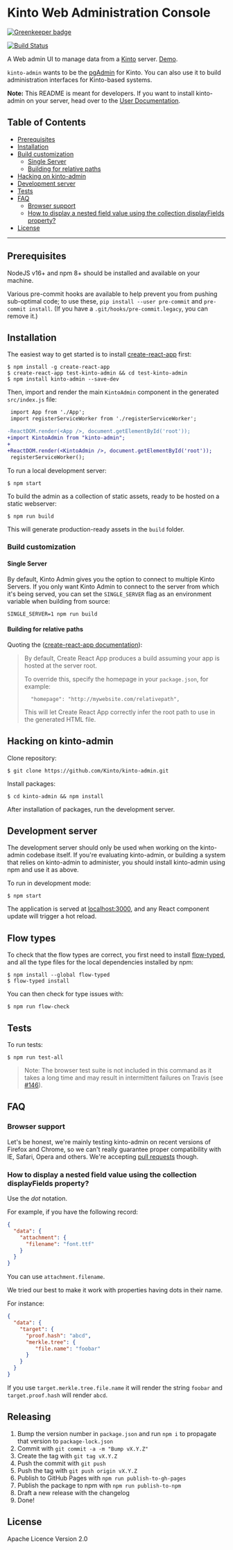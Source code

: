 # Kinto Web Administration Console

[![Greenkeeper badge](https://badges.greenkeeper.io/Kinto/kinto-admin.svg)](https://greenkeeper.io/)

[![Build Status](https://img.shields.io/github/workflow/status/Kinto/kinto-admin/test/master)](https://github.com/Kinto/kinto-admin/actions)

A Web admin UI to manage data from a [Kinto](https://kinto.readthedocs.io/) server. [Demo](http://kinto.github.io/kinto-admin/).

`kinto-admin` wants to be the [pgAdmin](http://pgadmin.org/) for
Kinto. You can also use it to build administration interfaces for
Kinto-based systems.

**Note:** This README is meant for developers. If you want to install kinto-admin on your server, head over to the [User Documentation](https://kinto.readthedocs.io/en/stable/kinto-admin.html).

## Table of Contents

  - [Prerequisites](#prerequisites)
  - [Installation](#installation)
   - [Build customization](#build-customization)
      - [Single Server](#single-server)
      - [Building for relative paths](#building-for-relative-paths)
  - [Hacking on kinto-admin](#hacking-on-kinto-admin)
  - [Development server](#development-server)
  - [Tests](#tests)
  - [FAQ](#faq)
     - [Browser support](#browser-support)
     - [How to display a nested field value using the collection displayFields property?](#how-to-display-a-nested-field-value-using-the-collection-displayfields-property)
  - [License](#license)

---

## Prerequisites

NodeJS v16+ and npm 8+ should be installed and available on your machine.

Various pre-commit hooks are available to help prevent you from
pushing sub-optimal code; to use these, ``pip install --user
pre-commit`` and ``pre-commit install``. (If you have a
``.git/hooks/pre-commit.legacy``, you can remove it.)

## Installation

The easiest way to get started is to install [create-react-app](https://github.com/facebookincubator/create-react-app) first:

```
$ npm install -g create-react-app
$ create-react-app test-kinto-admin && cd test-kinto-admin
$ npm install kinto-admin --save-dev
```

Then, import and render the main `KintoAdmin` component in the generated `src/index.js` file:

```diff
 import App from './App';
 import registerServiceWorker from './registerServiceWorker';

-ReactDOM.render(<App />, document.getElementById('root'));
+import KintoAdmin from "kinto-admin";
+
+ReactDOM.render(<KintoAdmin />, document.getElementById('root'));
 registerServiceWorker();
```

To run a local development server:

```
$ npm start
```

To build the admin as a collection of static assets, ready to be hosted on a static webserver:

```
$ npm run build
```

This will generate production-ready assets in the `build` folder.



### Build customization

#### Single Server
By default, Kinto Admin gives you the option to connect to multiple Kinto Servers. If you only want Kinto Admin to connect to the server from which it's being served, you can set the `SINGLE_SERVER` flag as an environment variable when building from source:

```
SINGLE_SERVER=1 npm run build
```

#### Building for relative paths

Quoting the ([create-react-app documentation](https://github.com/facebookincubator/create-react-app/blob/v0.4.1/template/README.md#building-for-relative-paths)):

> By default, Create React App produces a build assuming your app is hosted at the server root.
>
> To override this, specify the homepage in your `package.json`, for example:
>
> ```
>   "homepage": "http://mywebsite.com/relativepath",
> ```
>
> This will let Create React App correctly infer the root path to use in the generated HTML file.

## Hacking on kinto-admin

Clone repository:

```
$ git clone https://github.com/Kinto/kinto-admin.git
```

Install packages:

```
$ cd kinto-admin && npm install
```

After installation of packages, run the development server.

## Development server

The development server should only be used when working on the
kinto-admin codebase itself. If you're evaluating kinto-admin, or
building a system that relies on kinto-admin to administer, you should
install kinto-admin using npm and use it as above.

To run in development mode:

```
$ npm start
```

The application is served at [localhost:3000](http://localhost:3000/), and any
React component update will trigger a hot reload.

## Flow types

To check that the flow types are correct, you first need to install
[flow-typed](https://github.com/flow-typed/flow-typed), and all the type files
for the local dependencies installed by npm:

```
$ npm install --global flow-typed
$ flow-typed install
```

You can then check for type issues with:

```
$ npm run flow-check
```

## Tests

To run tests:

```
$ npm run test-all
```

> Note: The browser test suite is not included in this command as it takes a
long time and may result in intermittent failures on Travis
(see [#146](https://github.com/Kinto/kinto-admin/pull/146)).


## FAQ

### Browser support

Let's be honest, we're mainly testing kinto-admin on recent versions of Firefox
and Chrome, so we can't really guarantee proper compatibility with IE, Safari,
Opera and others. We're accepting
[pull requests](https://github.com/Kinto/kinto-admin/pulls) though.

### How to display a nested field value using the collection displayFields property?

Use the *dot* notation.

For example, if you have the following record:

```json
{
  "data": {
    "attachment": {
      "filename": "font.ttf"
    }
  }
}
```

You can use `attachment.filename`.

We tried our best to make it work with properties having dots in their name.

For instance:

```json
{
  "data": {
    "target": {
      "proof.hash": "abcd",
      "merkle.tree": {
         "file.name": "foobar"
      }
    }
  }
}

```

If you use `target.merkle.tree.file.name` it will render the string
`foobar` and `target.proof.hash` will render `abcd`.

## Releasing

1. Bump the version number in `package.json` and run `npm i` to propagate that version to `package-lock.json`
2. Commit with `git commit -a -m "Bump vX.Y.Z"`
3. Create the tag with `git tag vX.Y.Z`
4. Push the commit with `git push`
5. Push the tag with `git push origin vX.Y.Z`
6. Publish to GitHub Pages with `npm run publish-to-gh-pages`
7. Publish the package to npm with `npm run publish-to-npm`
8. Draft a new release with the changelog
9. Done!

## License

Apache Licence Version 2.0
